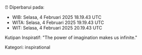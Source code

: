 ⏰ Diperbarui pada:
- WIB: Selasa, 4 Februari 2025 18.19.43 UTC
- WITA: Selasa, 4 Februari 2025 19.19.43 UTC
- WIT: Selasa, 4 Februari 2025 20.19.43 UTC

Kutipan Inspiratif:
"The power of imagination makes us infinite."


Kategori: inspirational

